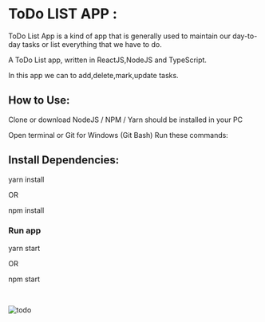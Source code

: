 # ToDo LIST APP :

<p>ToDo List App is a kind of app that is generally used to maintain our day-to-day tasks or list everything that we have to do.</p>
<p>A ToDo List app, written in ReactJS,NodeJS and TypeScript.</p>
<p>In this app we can to add,delete,mark,update tasks.</p>

## How to Use:

Clone or download
NodeJS / NPM / Yarn should be installed in your PC

Open terminal or Git for Windows (Git Bash)
Run these commands:

## Install Dependencies:

yarn install

OR

npm install

### Run app

yarn start

OR

npm start

<br/>

![todo](https://user-images.githubusercontent.com/102611205/222952986-524c3750-d342-42ad-abcf-e49c7e94bac6.jpg)
